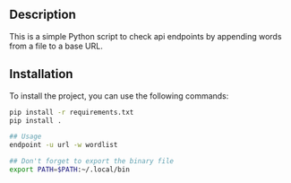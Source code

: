 ## Description

This is a simple Python script to check api endpoints by appending words from a file to a base URL.

## Installation

To install the project, you can use the following commands:

```bash
pip install -r requirements.txt
pip install .

## Usage
endpoint -u url -w wordlist

## Don't forget to export the binary file
export PATH=$PATH:~/.local/bin
